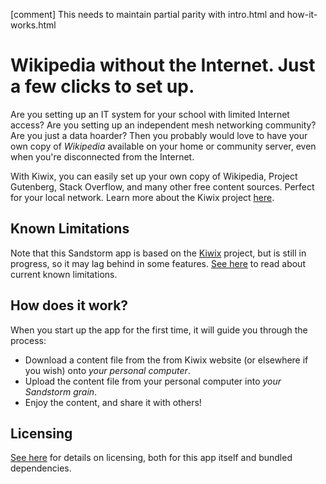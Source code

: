 [comment] This needs to maintain partial parity with intro.html and how-it-works.html

# Wikipedia without the Internet. Just a few clicks to set up.

Are you setting up an IT system for your school with limited Internet access? Are you setting up an independent mesh networking community? Are you just a data hoarder? Then you probably would love to have your own copy of *Wikipedia* available on your home or community server, even when you're disconnected from the Internet.

With Kiwix, you can easily set up your own copy of Wikipedia, Project Gutenberg, Stack Overflow, and many other free content sources. Perfect for your local network. Learn more about the Kiwix project [here](http://kiwix.org).

## Known Limitations

Note that this Sandstorm app is based on the [Kiwix](http://kiwix.org) project, but is still in progress, so it may lag behind in some features. [See here](https://github.com/orblivion/KiwixSandstorm/blob/release/known_limitations.md") to read about current known limitations.

## How does it work?

When you start up the app for the first time, it will guide you through the process:

* Download a content file from the from Kiwix website (or elsewhere if you wish) onto _your personal computer_.
* Upload the content file from your personal computer into _your Sandstorm grain_.
* Enjoy the content, and share it with others!

## Licensing

[See here](https://github.com/orblivion/KiwixSandstorm/blob/release/README.md#license) for details on licensing, both for this app itself and bundled dependencies.
